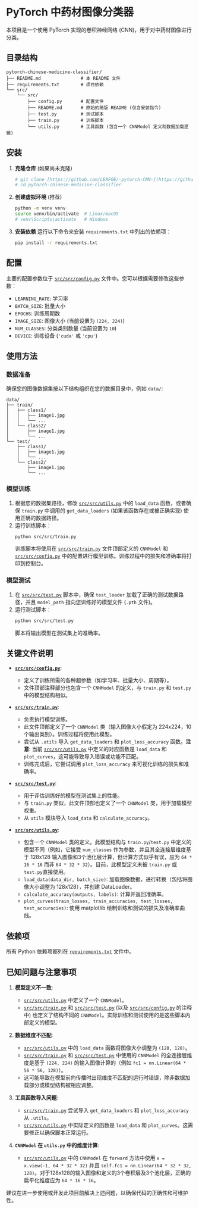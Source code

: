 # PyTorch 中药材图像分类器

本项目是一个使用 PyTorch 实现的卷积神经网络 (CNN)，用于对中药材图像进行分类。

## 目录结构

```
pytorch-chinese-medicine-classifier/
├── README.md               # 本 README 文件
├── requirements.txt        # 项目依赖
└── src/
    └── src/
        ├── config.py       # 配置文件
        ├── README.md       # 原始的简版 README (仅含安装指令)
        ├── test.py         # 测试脚本
        ├── train.py        # 训练脚本
        └── utils.py        # 工具函数 (包含一个 CNNModel 定义和数据加载逻辑)
```

## 安装

1.  **克隆仓库** (如果尚未克隆)
    ```bash
    # git clone [https://github.com/LERFOE/-pytorch-CNN-](https://github.com/LERFOE/-pytorch-CNN-.git)
    # cd pytorch-chinese-medicine-classifier
    ```

2.  **创建虚拟环境** (推荐)
    ```bash
    python -m venv venv
    source venv/bin/activate  # Linux/macOS
    # venv\Scripts\activate   # Windows
    ```

3.  **安装依赖**
    运行以下命令来安装 `requirements.txt` 中列出的依赖项：
    ```bash
    pip install -r requirements.txt
    ```

## 配置

主要的配置参数位于 [`src/src/config.py`](src/src/config.py) 文件中。您可以根据需要修改这些参数：

*   `LEARNING_RATE`: 学习率
*   `BATCH_SIZE`: 批量大小
*   `EPOCHS`: 训练周期数
*   `IMAGE_SIZE`: 图像大小 (当前设置为 `(224, 224)`)
*   `NUM_CLASSES`: 分类类别数量 (当前设置为 `10`)
*   `DEVICE`: 训练设备 (`'cuda'` 或 `'cpu'`)

## 使用方法

### 数据准备

确保您的图像数据集按以下结构组织在您的数据目录中，例如 `data/`:

```
data/
├── train/
│   ├── class1/
│   │   ├── image1.jpg
│   │   └── ...
│   └── class2/
│       ├── image1.jpg
│       └── ...
└── test/
    ├── class1/
    │   ├── image1.jpg
    │   └── ...
    └── class2/
        ├── image1.jpg
        └── ...
```

### 模型训练

1.  根据您的数据集路径，修改 [`src/src/utils.py`](src/src/utils.py) 中的 `load_data` 函数，或者确保 `train.py` 中调用的 `get_data_loaders` (如果该函数存在或被正确实现) 使用正确的数据路径。
2.  运行训练脚本：
    ```bash
    python src/src/train.py
    ```
    训练脚本将使用在 [`src/src/train.py`](src/src/train.py) 文件顶部定义的 `CNNModel` 和 [`src/src/config.py`](src/src/config.py) 中的配置进行模型训练。训练过程中的损失和准确率将打印到控制台。

### 模型测试

1.  在 [`src/src/test.py`](src/src/test.py) 脚本中，确保 `test_loader` 加载了正确的测试数据路径，并且 `model_path` 指向您训练好的模型文件 (`.pth` 文件)。
2.  运行测试脚本：
    ```bash
    python src/src/test.py
    ```
    脚本将输出模型在测试集上的准确率。

## 关键文件说明

*   **[`src/src/config.py`](src/src/config.py)**:
    *   定义了训练所需的各种超参数（如学习率、批量大小、周期等）。
    *   文件顶部注释部分也包含一个 `CNNModel` 的定义，与 `train.py` 和 `test.py` 中的模型结构相似。

*   **[`src/src/train.py`](src/src/train.py)**:
    *   负责执行模型训练。
    *   此文件顶部定义了一个 `CNNModel` 类（输入图像大小假定为 224x224，10个输出类别）。训练过程将使用此模型。
    *   尝试从 `.utils` 导入 `get_data_loaders` 和 `plot_loss_accuracy` 函数。**注意**: 当前 [`src/src/utils.py`](src/src/utils.py) 中定义的对应函数是 `load_data` 和 `plot_curves`，这可能导致导入错误或功能不匹配。
    *   训练完成后，它尝试调用 `plot_loss_accuracy` 来可视化训练的损失和准确率。

*   **[`src/src/test.py`](src/src/test.py)**:
    *   用于评估训练好的模型在测试集上的性能。
    *   与 `train.py` 类似，此文件顶部也定义了一个 `CNNModel` 类，用于加载模型权重。
    *   从 `utils` 模块导入 `load_data` 和 `calculate_accuracy`。

*   **[`src/src/utils.py`](src/src/utils.py)**:
    *   包含一个 `CNNModel` 类的定义。此模型结构与 `train.py`/`test.py` 中定义的模型不同（例如，它接受 `num_classes` 作为参数，并且其全连接层维度基于 128x128 输入图像和3个池化层计算，但计算方式似乎有误，应为 `64 * 16 * 16` 而非 `64 * 32 * 32`）。目前，此模型定义未被 `train.py` 或 `test.py`直接使用。
    *   `load_data(data_dir, batch_size)`: 加载图像数据，进行转换（包括将图像大小调整为 128x128），并创建 DataLoader。
    *   `calculate_accuracy(outputs, labels)`: 计算并返回准确率。
    *   `plot_curves(train_losses, train_accuracies, test_losses, test_accuracies)`: 使用 matplotlib 绘制训练和测试的损失及准确率曲线。

## 依赖项

所有 Python 依赖项都列在 [`requirements.txt`](requirements.txt) 文件中。

## 已知问题与注意事项

1.  **模型定义不一致**:
    *   [`src/src/utils.py`](src/src/utils.py) 中定义了一个 `CNNModel`。
    *   [`src/src/train.py`](src/src/train.py) 和 [`src/src/test.py`](src/src/test.py) (以及 [`src/src/config.py`](src/src/config.py) 的注释中) 也定义了结构不同的 `CNNModel`。实际训练和测试使用的是这些脚本内部定义的模型。

2.  **数据维度不匹配**:
    *   [`src/src/utils.py`](src/src/utils.py) 中的 `load_data` 函数将图像大小调整为 `(128, 128)`。
    *   [`src/src/train.py`](src/src/train.py) 和 [`src/src/test.py`](src/src/test.py) 中使用的 `CNNModel` 的全连接层维度是基于 `(224, 224)` 的输入图像计算的（例如 `fc1 = nn.Linear(64 * 56 * 56, 128)`）。
    *   这可能导致在模型前向传播时出现维度不匹配的运行时错误，除非数据加载部分或模型结构被相应调整。

3.  **工具函数导入问题**:
    *   [`src/src/train.py`](src/src/train.py) 尝试导入 `get_data_loaders` 和 `plot_loss_accuracy` 从 `.utils`。
    *   [`src/src/utils.py`](src/src/utils.py) 中实际定义的函数是 `load_data` 和 `plot_curves`。这需要修正以确保脚本正常运行。

4.  **`CNNModel` 在 `utils.py` 中的维度计算**:
    *   [`src/src/utils.py`](src/src/utils.py) 中的 `CNNModel` 在 `forward` 方法中使用 `x = x.view(-1, 64 * 32 * 32)` 并且 `self.fc1 = nn.Linear(64 * 32 * 32, 128)`。对于128x128的输入图像和定义的3个卷积层及3个池化层，正确的扁平化维度应为 `64 * 16 * 16`。

建议在进一步使用或开发此项目前解决上述问题，以确保代码的正确性和可维护性。
